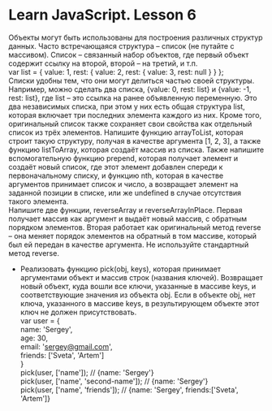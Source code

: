 # Learn JavaScript. Lesson 6

Объекты могут быть использованы для построения различных структур данных. Часто встречающаяся структура – список (не путайте с массивом). Список – связанный набор объектов, где первый объект содержит ссылку на второй, второй – на третий, и т.п.  
var list = {   value: 1,   rest: {     value: 2,     rest: {       value: 3,       rest: null     }   } };  
Списки удобны тем, что они могут делиться частью своей структуры. Например, можно сделать два списка, {value: 0, rest: list} и {value: -1, rest: list}, где list – это ссылка на ранее объявленную переменную. Это два независимых списка, при этом у них есть общая структура list, которая включает три последних элемента каждого из них. Кроме того, оригинальный список также сохраняет свои свойства как отдельный список из трёх элементов. Напишите функцию arrayToList, которая строит такую структуру, получая в качестве аргумента [1, 2, 3], а также функцию listToArray, которая создаёт массив из списка. Также напишите вспомогательную функцию prepend, которая получает элемент и создаёт новый список, где этот элемент добавлен спереди к первоначальному списку, и функцию nth, которая в качестве аргументов принимает список и число, а возвращает элемент на заданной позиции в списке, или же undefined в случае отсутствия такого элемента.  
Напишите две функции, reverseArray и reverseArrayInPlace. Первая получает массив как аргумент и выдаёт новый массив, с обратным порядком элементов. Вторая работает как оригинальный метод reverse – она меняет порядок элементов на обратный в том массиве, который был ей передан в качестве аргумента. Не используйте стандартный метод reverse.  
* Реализовать функцию pick(obj, keys), которая принимает аргументами объект и массив строк (названия ключей). Возвращает новый объект, куда вошли все ключи, указанные в массиве keys, и соответствующие значения из объекта obj. Если в объекте obj, нет ключа, указанного в массиве keys, в результирующем объекте этот ключ не должен присутствовать.  
var user = {  
    name: 'Sergey',  
    age: 30,  
    email: 'sergey@gmail.com',  
    friends: ['Sveta', 'Artem']  
}  
pick(user, ['name']); // {name: 'Sergey'}  
pick(user, ['name', 'second-name']); // {name: 'Sergey'}  
pick(user, ['name', 'friends']); // {name: 'Sergey', friends:['Sveta', 'Artem']}  
